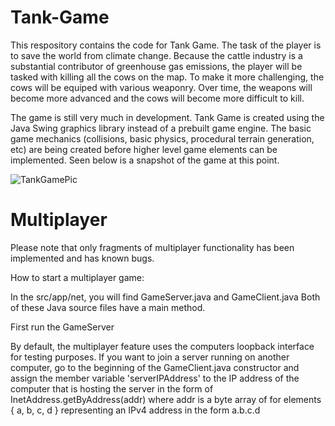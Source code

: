 # Tank-Game
This respository contains the code for Tank Game. The task of the player is to save the world from climate change. Because the cattle industry is a substantial contributor of greenhouse gas emissions, the player will be tasked with killing all the cows on the map. To make it more challenging, the cows will be equiped with various weaponry. Over time, the weapons will become more advanced and the cows will become more difficult to kill.

The game is still very much in development. Tank Game is created using the Java Swing graphics library instead of a prebuilt game engine. The basic game mechanics (collisions, basic physics, procedural terrain generation, etc) are being created before higher level game elements can be implemented. Seen below is a snapshot of the game at this point.

![TankGamePic](https://user-images.githubusercontent.com/55303312/198907499-476dff68-a613-4397-880b-c815f2af5c6a.PNG)

# Multiplayer
Please note that only fragments of multiplayer functionality has been implemented and has known bugs.

How to start a multiplayer game:

In the src/app/net, you will find GameServer.java and GameClient.java
Both of these Java source files have a main method.

First run the GameServer

By default, the multiplayer feature uses the computers loopback interface for testing purposes. If you want to join a server running on another computer, go to the beginning of the GameClient.java constructor and assign the member variable 'serverIPAddress' to the IP address of the computer that is hosting the server in the form of InetAddress.getByAddress(addr) where addr is a byte array of for elements { a, b, c, d } representing an IPv4 address in the form a.b.c.d
